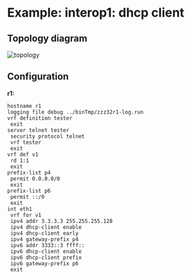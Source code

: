 # Example: interop1: dhcp client

## **Topology diagram**

![topology](/img/intop1-dhcp02.tst.png)

## **Configuration**

**r1:**
```
hostname r1
logging file debug ../binTmp/zzz32r1-log.run
vrf definition tester
 exit
server telnet tester
 security protocol telnet
 vrf tester
 exit
vrf def v1
 rd 1:1
 exit
prefix-list p4
 permit 0.0.0.0/0
 exit
prefix-list p6
 permit ::/0
 exit
int eth1
 vrf for v1
 ipv4 addr 3.3.3.3 255.255.255.128
 ipv4 dhcp-client enable
 ipv4 dhcp-client early
 ipv4 gateway-prefix p4
 ipv6 addr 3333::3 ffff::
 ipv6 dhcp-client enable
 ipv6 dhcp-client prefix
 ipv6 gateway-prefix p6
 exit
```
